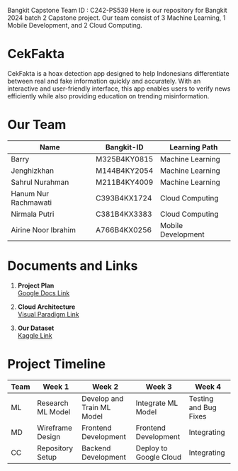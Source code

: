 Bangkit Capstone Team ID : C242-PS539
Here is our repository for Bangkit 2024 batch 2 Capstone project. Our team consist of 3 Machine Learning, 1 Mobile Development, and 2 Cloud Computing.
# CekFakta
CekFakta is a hoax detection app designed to help Indonesians differentiate between real and fake information  quickly and accurately. With an interactive and user-friendly interface, this app enables users to verify news efficiently  while also providing education on trending misinformation.			

# Our Team
| Name                  | Bangkit-ID    | Learning Path       |
|-----------------------|---------------|---------------------|
| Barry                | M325B4KY0815 | Machine Learning    |
| Jenghizkhan          | M144B4KY2054 | Machine Learning    |
| Sahrul Nurahman      | M211B4KY4009 | Machine Learning    |
| Hanum Nur Rachmawati | C393B4KX1724 | Cloud Computing     |
| Nirmala Putri        | C381B4KX3383 | Cloud Computing     |
| Airine Noor Ibrahim  | A766B4KX0256 | Mobile Development  |

# Documents and Links
1. **Project Plan**  
   [Google Docs Link](https://docs.google.com/document/d/1oIT7Wkx_Xn_KtPAuxNCD_6eA_IhsIO3CovhgMmxbEZs/edit?tab=t.0)

2. **Cloud Architecture**  
   [Visual Paradigm Link](https://online.visual-paradigm.com/share.jsp?id=333730373238322d31)

3. **Our Dataset**  
   [Kaggle Link](https://www.kaggle.com/datasets/linkgish/indonesian-fact-and-hoax-political-news)





# Project Timeline
| Team | Week 1                 | Week 2                     | Week 3                     | Week 4                 |
|------|------------------------|----------------------------|----------------------------|------------------------|
| ML   | Research ML Model      | Develop and Train ML Model | Integrate ML Model         | Testing and Bug Fixes  |
| MD   | Wireframe Design       | Frontend Development       | Frontend Development       | Integrating            |
| CC   | Repository Setup       | Backend Development        | Deploy to Google Cloud     | Integrating            |
